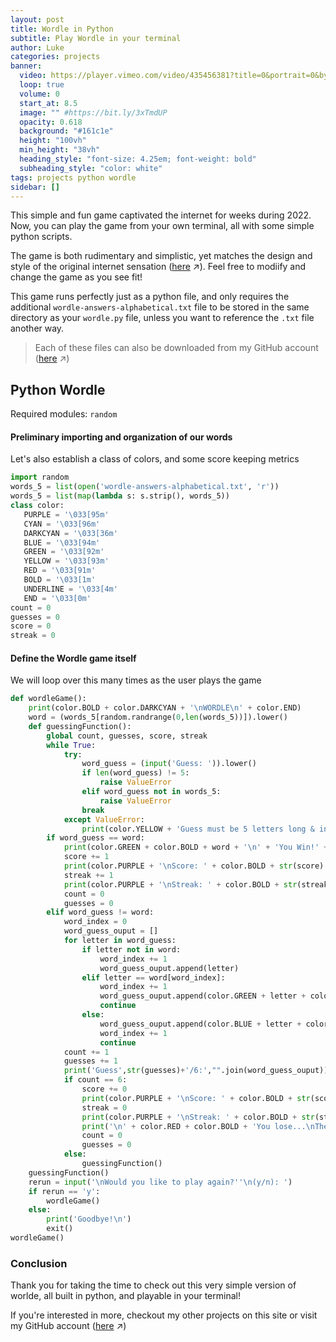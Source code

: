 ```yaml
---
layout: post
title: Wordle in Python
subtitle: Play Wordle in your terminal
author: Luke
categories: projects
banner:
  video: https://player.vimeo.com/video/435456381?title=0&portrait=0&byline=0&autoplay=1&muted=true
  loop: true
  volume: 0
  start_at: 8.5
  image: "" #https://bit.ly/3xTmdUP
  opacity: 0.618
  background: "#161c1e"
  height: "100vh"
  min_height: "38vh"
  heading_style: "font-size: 4.25em; font-weight: bold"
  subheading_style: "color: white"
tags: projects python wordle
sidebar: []
---
```


This simple and fun game captivated the internet for weeks during 2022. Now, you can play the game from your own terminal, all with some simple python scripts.

The game is both rudimentary and simplistic, yet matches the design and style of the original internet sensation ([here][original-wordle] ↗). Feel free to modiify and change the game as you see fit!

This game runs perfectly just as a python file, and only requires the additional `wordle-answers-alphabetical.txt` file to be stored in the same directory as your `wordle.py` file, unless you want to reference the `.txt` file another way.

> Each of these files can also be downloaded from my GitHub account ([here][github-wordle] ↗)

## Python Wordle

Required modules: `random`

#### Preliminary importing and organization of our words

Let's also establish a class of colors, and some score keeping metrics

```python
import random
words_5 = list(open('wordle-answers-alphabetical.txt', 'r'))
words_5 = list(map(lambda s: s.strip(), words_5))
class color:
   PURPLE = '\033[95m'
   CYAN = '\033[96m'
   DARKCYAN = '\033[36m'
   BLUE = '\033[94m'
   GREEN = '\033[92m'
   YELLOW = '\033[93m'
   RED = '\033[91m'
   BOLD = '\033[1m'
   UNDERLINE = '\033[4m'
   END = '\033[0m'
count = 0
guesses = 0
score = 0
streak = 0
```

#### Define the Wordle game itself

We will loop over this many times as the user plays the game

```python
def wordleGame(): 
    print(color.BOLD + color.DARKCYAN + '\nWORDLE\n' + color.END)
    word = (words_5[random.randrange(0,len(words_5))]).lower()
    def guessingFunction():
        global count, guesses, score, streak       
        while True:
            try:
                word_guess = (input('Guess: ')).lower()
                if len(word_guess) != 5:
                    raise ValueError
                elif word_guess not in words_5:
                    raise ValueError
                break
            except ValueError:
                print(color.YELLOW + 'Guess must be 5 letters long & in the English dictionary' + color.END)
        if word_guess == word:
            print(color.GREEN + color.BOLD + word + '\n' + 'You Win!' + color.END)
            score += 1
            print(color.PURPLE + '\nScore: ' + color.BOLD + str(score) + color.END)
            streak += 1
            print(color.PURPLE + '\nStreak: ' + color.BOLD + str(streak) + color.END)
            count = 0
            guesses = 0
        elif word_guess != word:
            word_index = 0
            word_guess_ouput = []
            for letter in word_guess:
                if letter not in word:
                    word_index += 1
                    word_guess_ouput.append(letter)
                elif letter == word[word_index]:
                    word_index += 1
                    word_guess_ouput.append(color.GREEN + letter + color.END)
                    continue
                else:
                    word_guess_ouput.append(color.BLUE + letter + color.END)
                    word_index += 1
                    continue         
            count += 1
            guesses += 1
            print('Guess',str(guesses)+'/6:',"".join(word_guess_ouput))
            if count == 6:
                score += 0
                print(color.PURPLE + '\nScore: ' + color.BOLD + str(score) + color.END)
                streak = 0
                print(color.PURPLE + '\nStreak: ' + color.BOLD + str(streak) + color.END)
                print('\n' + color.RED + color.BOLD + 'You lose...\nThe correct word was:', color.UNDERLINE + color.YELLOW + word + color.END)
                count = 0
                guesses = 0
            else:
                guessingFunction()   
    guessingFunction()
    rerun = input('\nWould you like to play again?''\n(y/n): ')
    if rerun == 'y':
        wordleGame()
    else:
        print('Goodbye!\n')
        exit()
wordleGame()
```

### Conclusion

Thank you for taking the time to check out this very simple version of worlde, all built in python, and playable in your terminal!

If you're interested in more, checkout my other projects on this site or visit my GitHub account ([here][github-account] ↗)


[original-wordle]: https://www.nytimes.com/games/wordle/index.html
[github-wordle]: https://github.com/LukeNelsn/pyworlde
[github-account]: https://github.com/LukeNelsn/